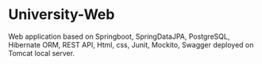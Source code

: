 # University-Web
Web application based on Springboot, SpringDataJPA, PostgreSQL, Hibernate ORM, REST API, Html, css, Junit, Mockito, Swagger deployed on Tomcat local
server.
